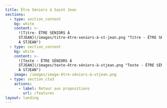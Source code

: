 ```yaml
---
title: Être Séniors à Saint Jean
sections:
  - type: section_content
    bg: white
    content: >-
      ![Titre- ÊTRE SÉNIORS À
      STJEAN](/images/titre-être-seniors-à-st-jean.png "Titre - ÊTRE SÉNIORS
      À STJEAN")
  - type: section_content
    bg: white
    content: >-
      ![Texte - ÊTRE SÉNIORS À
      STJEAN](/images/texte-être-séniors-à-stjean.png "Texte - ÊTRE SÉNIORS
      À STJEAN")
    image: /images/image-être-séniors-à-stjean.png
  - type: section_cta3
    actions:
      - label: Retour aux propositions
        url: /features
layout: landing
---
```

